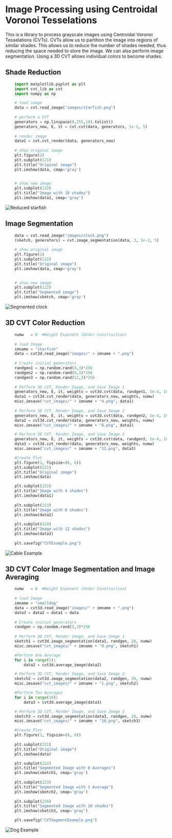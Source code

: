 # Image Processing using Centroidal Voronoi Tesselations

This is a library to process grayscale images using Centroidal Voronoi Tesselations (CVTs). CVTs allow us to partition the image into regions of similar shades. This allows us to reduce the number of shades needed, thus reducing the space needed to store the image. We can also perform image segmentation. Using a 3D CVT allows individual colors to become shades.

## Shade Reduction

```python
	import matplotlib.pyplot as plt
	import cvt_lib as cvt
	import numpy as np

	# load image
	data = cvt.read_image("images/starfish.png")
	
    # perform a CVT
	generators = np.linspace(0,255,10).tolist()
	generators_new, E, it = cvt.cvt(data, generators, 1e-2, 5)
	
	# render image
	data1 = cvt.cvt_render(data, generators_new)
	
	# show original image
	plt.figure(2)
	plt.subplot(121)
	plt.title("Original image")
	plt.imshow(data, cmap='gray')

	
	# show new image
	plt.subplot(122)
	plt.title("Image with 10 shades")
	plt.imshow(data1, cmap='gray')
```
![Reduced starfish](https://github.com/lukasbystricky/image_processing_CVT/blob/master/images/starfish_reduce.png "Reduced starfish")

## Image Segmentation

```python
	data = cvt.read_image("images/clock.png")
	(sketch, generators) = cvt.image_segmentation(data, 3, 1e-2, 5)
	
	# show original image
	plt.figure(1)
	plt.subplot(121)
	plt.title("Original image")
	plt.imshow(data, cmap='gray')

	
	# show new image
	plt.subplot(122)
	plt.title("Segmented image")
	plt.imshow(sketch, cmap='gray')
```
![Segmented clock](https://github.com/lukasbystricky/image_processing_CVT/blob/master/images/clock_segmented.png "Segmented clock")

## 3D CVT Color Reduction

```python
    numw   = 0  #Weight Exponent (Under Construction)
    
    # load Image
    imname = "starfish"
    data = cvt3d.read_image("images/" + imname + ".png")
    
    # Create initial generators
    randgen1 = np.random.rand(4,3)*256
    randgen2 = np.random.rand(8,3)*256
    randgen3 = np.random.rand(12,3)*256 
      
    # Perform 3D CVT, Render Image, and Save Image 1
    generators_new, E, it, weights = cvt3d.cvt(data, randgen1, 1e-4, 10, numw)    
    data1 = cvt3d.cvt_render(data, generators_new, weights, numw)
    misc.imsave("cvt_images/" + imname + "4.png", data1)  
    
    # Perform 3D CVT, Render Image, and Save Image 2
    generators_new, E, it, weights = cvt3d.cvt(data, randgen2, 1e-4, 10, numw)    
    data2 = cvt3d.cvt_render(data, generators_new, weights, numw)
    misc.imsave("cvt_images/" + imname + "8.png", data2)  

    # Perform 3D CVT, Render Image, and Save Image 3
    generators_new, E, it, weights = cvt3d.cvt(data, randgen3, 1e-4, 10, numw)    
    data3 = cvt3d.cvt_render(data, generators_new, weights, numw)
    misc.imsave("cvt_images/" + imname + "12.png", data3)  

    #Create Plot
    plt.figure(1, figsize=(8, 6))
    plt.subplot(221)
    plt.title("Original image")
    plt.imshow(data)

    plt.subplot(222)
    plt.title("Image with 4 shades")
    plt.imshow(data1)
    
    plt.subplot(223)
    plt.title("Image with 8 shades")
    plt.imshow(data2)
    
    plt.subplot(224)
    plt.title("Image with 12 shades")
    plt.imshow(data3)
    
    plt.savefig("CVTExample.png")
```
![Cable Example](https://github.com/lukasbystricky/image_processing_CVT/blob/color_cvt/CVTExample.png "Cable Example")

## 3D CVT Color Image Segmentation and Image Averaging

```python
    numw   = 0  #Weight Exponent (Under Construction)
    
    # load Image
    imname = "smalldog"
    data = cvt3d.read_image("images/" + imname + ".png")
    data3 = data2 = data1 = data
    
    # Create initial generators
    randgen = np.random.rand(2,3)*256
        
    # Perform 3D CVT, Render Image, and Save Image 1
    sketch1 = cvt3d.image_segmentation(data1, randgen, 20, numw)
    misc.imsave("cvt_images/" + imname + "0.png", sketch1)  

    #Perform One Average
    for i in range(1):
        data2 = cvt3d.average_image(data2)  

    # Perform 3D CVT, Render Image, and Save Image 2
    sketch2 = cvt3d.image_segmentation(data2, randgen, 20, numw)
    misc.imsave("cvt_images/" + imname + "1.png", sketch2)  

    #Perform Ten Averages
    for i in range(10):
        data3 = cvt3d.average_image(data3)  

    # Perform 3D CVT, Render Image, and Save Image 3
    sketch3 = cvt3d.image_segmentation(data3, randgen, 20, numw)
    misc.imsave("cvt_images/" + imname + "10.png", sketch3)  

    #Create Plot
    plt.figure(1, figsize=(8, 6))
    
    plt.subplot(221)
    plt.title("Original image")
    plt.imshow(data)

    plt.subplot(222)
    plt.title("Segmented Image with 0 Averages")
    plt.imshow(sketch1, cmap='gray')
    
    plt.subplot(223)
    plt.title("Segmented Image with 1 Average")
    plt.imshow(sketch2, cmap='gray')
    
    plt.subplot(224)
    plt.title("Segmented Image with 10 shades")
    plt.imshow(sketch3, cmap='gray')

    plt.savefig("CVTSegmentExample.png")
```
![Dog Example](https://github.com/lukasbystricky/image_processing_CVT/blob/color_cvt/CVTSegmentExample.png "Dog Example")
